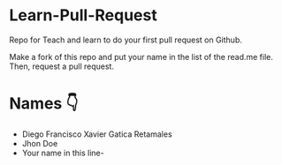 # Learn-Pull-Request
Repo for Teach and learn to do your first pull request on Github.

Make a fork of this repo and put your name in the list of the read.me file.
Then, request a pull request.

# Names 👇
- Diego Francisco Xavier Gatica Retamales
- Jhon Doe
- Your name in this line-
